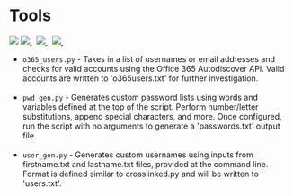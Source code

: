 # Tools
<p align="left">
    <img src="https://img.shields.io/badge/License-GPL%20v3.0-green?style=plastic"/>
    <a href="https://www.twitter.com/m8r0wn">
        <img src="https://img.shields.io/badge/Twitter-@m8r0wn-blue?style=plastic&logo=twitter"/>
    </a>&nbsp;
    <a href="https://github.com/sponsors/m8r0wn">
        <img src="https://img.shields.io/badge/Sponsor-GitHub-green?style=plastic&logo=github"/>
    </a>&nbsp;
    <a href="https://www.paypal.com/donate?hosted_button_id=68W8UCUF4SMTCn">
        <img src="https://img.shields.io/badge/Donate-PayPal-blue?style=plastic&logo=paypal"/>
    </a>&nbsp;
 </p>

* ```o365_users.py``` -  Takes in a list of usernames or email addresses and checks for valid accounts using the Office 365 Autodiscover API. Valid accounts are written to 'o365users.txt' for further investigation.
<br><br>
* ```pwd_gen.py``` - Generates custom password lists using words and variables defined at the top of the script. Perform number/letter substitutions, append special characters, and more. Once configured, run the script with no arguments to generate a 'passwords.txt'  output file.
<br><br>
* ```user_gen.py``` -  Generates custom usernames using inputs from firstname.txt and lastname.txt files, provided at the command line. Format is defined similar to crosslinked.py and will be written to 'users.txt'. 
